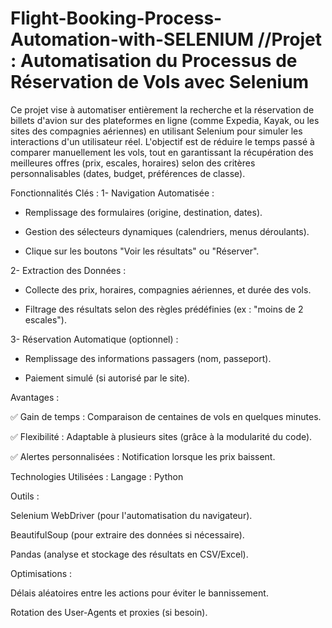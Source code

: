 # Flight-Booking-Process-Automation-with-SELENIUM //Projet : Automatisation du Processus de Réservation de Vols avec Selenium

Ce projet vise à automatiser entièrement la recherche et la réservation de billets d'avion sur des plateformes en ligne (comme Expedia, Kayak, ou les sites des compagnies aériennes) en utilisant Selenium pour simuler les interactions d'un utilisateur réel. L'objectif est de réduire le temps passé à comparer manuellement les vols, tout en garantissant la récupération des meilleures offres (prix, escales, horaires) selon des critères personnalisables (dates, budget, préférences de classe).

Fonctionnalités Clés :
1- Navigation Automatisée :

- Remplissage des formulaires (origine, destination, dates).

- Gestion des sélecteurs dynamiques (calendriers, menus déroulants).

- Clique sur les boutons "Voir les résultats" ou "Réserver".

2- Extraction des Données :

- Collecte des prix, horaires, compagnies aériennes, et durée des vols.

- Filtrage des résultats selon des règles prédéfinies (ex : "moins de 2 escales").

3- Réservation Automatique (optionnel) :

- Remplissage des informations passagers (nom, passeport).

- Paiement simulé (si autorisé par le site).

Avantages :

✅ Gain de temps : Comparaison de centaines de vols en quelques minutes.

✅ Flexibilité : Adaptable à plusieurs sites (grâce à la modularité du code).

✅ Alertes personnalisées : Notification lorsque les prix baissent.

Technologies Utilisées :
Langage : Python

Outils :

Selenium WebDriver (pour l'automatisation du navigateur).

BeautifulSoup (pour extraire des données si nécessaire).

Pandas (analyse et stockage des résultats en CSV/Excel).

Optimisations :

Délais aléatoires entre les actions pour éviter le bannissement.

Rotation des User-Agents et proxies (si besoin).
